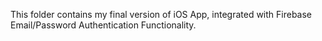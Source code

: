 This folder contains my final version of iOS App, integrated with Firebase Email/Password Authentication Functionality. 
